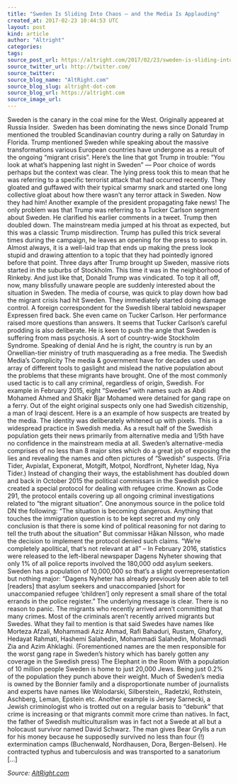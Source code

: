 ```yaml
---
title: "Sweden Is Sliding Into Chaos — and the Media Is Applauding"
created_at: 2017-02-23 10:44:53 UTC
layout: post
kind: article
author: "Altright"
categories: 
tags: 
source_post_url: https://altright.com/2017/02/23/sweden-is-sliding-into-chaos-and-the-media-is-applauding/
source_twitter_url: http://twitter.com/
source_twitter: 
source_blog_name: "AltRight.com"
source_blog_slug: altright-dot-com
source_blog_url: https://altright.com
source_image_url: 
---
```

Sweden is the canary in the coal mine for the West. Originally appeared at Russia Insider.  Sweden has been dominating the news since Donald Trump mentioned the troubled Scandinavian country during a rally on Saturday in Florida. Trump mentioned Sweden while speaking about the massive transformations various European countries have undergone as a result of the ongoing &#8220;migrant crisis&#8221;. Here&#8217;s the line that got Trump in trouble: “You look at what’s happening last night in Sweden” — Poor choice of words perhaps but the context was clear. The lying press took this to mean that he was referring to a specific terrorist attack that had occurred recently. They gloated and guffawed with their typical smarmy snark and started one long collective gloat about how there wasn&#8217;t any terror attack in Sweden. Now they had him! Another example of the president propagating fake news! The only problem was that Trump was referring to a Tucker Carlson segment about Sweden. He clarified his earlier comments in a tweet. Trump then doubled down. The mainstream media jumped at his throat as expected, but this was a classic Trump misdirection. Trump has pulled this trick several times during the campaign, he leaves an opening for the press to swoop in. Almost always, it is a well-laid trap that ends up making the press look stupid and drawing attention to a topic that they had pointedly ignored before that point. Three days after Trump brought up Sweden, massive riots started in the suburbs of Stockholm. This time it was in the neighborhood of Rinkeby. And just like that, Donald Trump was vindicated. To top it all off, now, many blissfully unaware people are suddenly interested about the situation in Sweden. The media of course, was quick to play down how bad the migrant crisis had hit Sweden. They immediately started doing damage control. A foreign correspondent for the Swedish liberal tabloid newspaper Expressen fired back. She even came on Tucker Carlson. Her performance raised more questions than answers. It seems that Tucker Carlson’s careful prodding is also deliberate. He is keen to push the angle that Sweden is suffering from mass psychosis. A sort of country-wide Stockholm Syndrome. Speaking of denial And he is right, the country is run by an Orwellian-tier ministry of truth masquerading as a free media. The Swedish Media’s Complicity The media &#38; government have for decades used an array of different tools to gaslight and mislead the native population about the problems that these migrants have brought. One of the most commonly used tactic is to call any criminal, regardless of origin, Swedish. For example in February 2015, eight “Swedes” with names such as Abdi Mohamed Ahmed and Shakir Bjar Mohamed were detained for gang rape on a ferry. Out of the eight original suspects only one had Swedish citizenship, a man of Iraqi descent. Here is a an example of how suspects are treated by the media. The identity was deliberately whitened up with pixels. This is a widespread practice in Swedish media. As a result half of the Swedish population gets their news primarily from alternative media and 1/5th have no confidence in the mainstream media at all. Sweden’s alternative-media comprises of no less than 8 major sites which do a great job of exposing the lies and revealing the names and often pictures of “Swedish” suspects. (Fria Tider, Avpixlat, Exponerat, Motgift, Motpol, Nordfront, Nyheter Idag, Nya Tider.) Instead of changing their ways, the establishment has doubled down and back in October 2015 the political commissars in the Swedish police created a special protocol for dealing with refugee crime. Known as Code 291, the protocol entails covering up all ongoing criminal investigations related to “the migrant situation”. One anonymous source in the police told DN the following: “The situation is becoming dangerous. Anything that touches the immigration question is to be kept secret and my only conclusion is that there is some kind of political reasoning for not daring to tell the truth about the situation” But commissar Håkan Nilsson, who made the decision to implement the protocol denied such claims. “We’re completely apolitical, that’s not relevant at all” &#8211; In February 2016, statistics were released to the left-liberal newspaper Dagens Nyheter showing that only 1% of all police reports involved the 180,000 odd asylum seekers. Sweden has a population of 10,000,000 so that’s a slight overrepresentation but nothing major: “Dagens Nyheter has already previously been able to tell [readers] that asylum seekers and unaccompanied [short for unaccompanied refugee ‘children’] only represent a small share of the total errands in the police register.” The underlying message is clear. There is no reason to panic. The migrants who recently arrived aren’t committing that many crimes. Most of the criminals aren’t recently arrived migrants but Swedes. What they fail to mention is that said Swedes have names like Morteza Afzali, Mohammadi Aziz Ahmad, Rafi Bahaduri, Rustam, Ghafory, Hedayat Rahmati, Hashemi Salahedin, Mohammadi Salahedin, Mohammadi Zia and Azim Ahklaghi. (Forementioned names are the men responsible for the worst gang rape in Sweden’s history which has barely gotten any coverage in the Swedish press) The Elephant in the Room With a population of 10 million people Sweden is home to just 20,000 Jews. Being just 0.2% of the population they punch above their weight. Much of Sweden’s media is owned by the Bonnier family and a disproportionate number of journalists and experts have names like Wolodarski, Silberstein,, Radetzki, Rothstein, Aschberg, Leman, Epstein etc. Another example is Jersey Sarnecki, a Jewish criminologist who is trotted out on a regular basis to &#8220;debunk&#8221; that crime is increasing or that migrants commit more crime than natives. In fact, the father of Swedish multiculturalism was in fact not a Swede at all but a holocaust survivor named David Schwarz. The man gives Bear Grylls a run for his money because he supposedly survived no less than four (!) extermination camps (Buchenwald, Nordhausen, Dora, Bergen-Belsen). He contracted typhus and tuberculosis and was transported to a sanatorium [&#8230;]<div class="">
    <i>Source: <a href="https://altright.com">AltRight.com</a></i>
</div>
